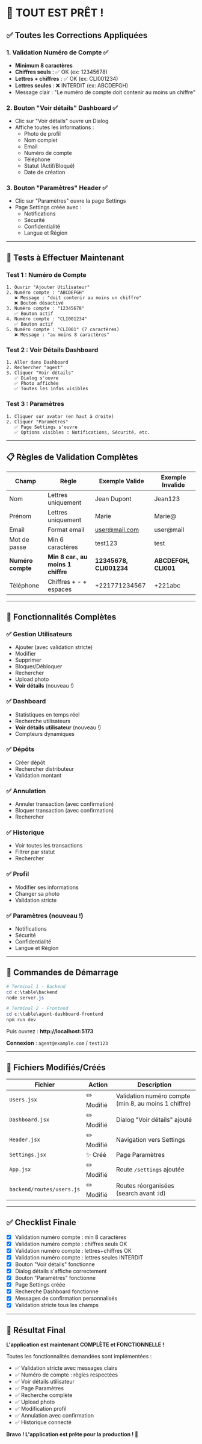 # 🎉 TOUT EST PRÊT !

## ✅ Toutes les Corrections Appliquées

### 1. Validation Numéro de Compte ✅
- **Minimum 8 caractères**
- **Chiffres seuls** : ✅ OK (ex: 12345678)
- **Lettres + chiffres** : ✅ OK (ex: CLI001234)
- **Lettres seules** : ❌ INTERDIT (ex: ABCDEFGH)
- Message clair : "Le numéro de compte doit contenir au moins un chiffre"

### 2. Bouton "Voir détails" Dashboard ✅
- Clic sur "Voir détails" ouvre un Dialog
- Affiche toutes les informations :
  - Photo de profil
  - Nom complet
  - Email
  - Numéro de compte
  - Téléphone
  - Statut (Actif/Bloqué)
  - Date de création

### 3. Bouton "Paramètres" Header ✅
- Clic sur "Paramètres" ouvre la page Settings
- Page Settings créée avec :
  - Notifications
  - Sécurité
  - Confidentialité
  - Langue et Région

---

## 🧪 Tests à Effectuer Maintenant

### Test 1 : Numéro de Compte
```
1. Ouvrir "Ajouter Utilisateur"
2. Numéro compte : "ABCDEFGH"
   ❌ Message : "doit contenir au moins un chiffre"
   ❌ Bouton désactivé
3. Numéro compte : "12345678"
   ✅ Bouton actif
4. Numéro compte : "CLI001234"
   ✅ Bouton actif
5. Numéro compte : "CLI001" (7 caractères)
   ❌ Message : "au moins 8 caractères"
```

### Test 2 : Voir Détails Dashboard
```
1. Aller dans Dashboard
2. Rechercher "agent"
3. Cliquer "Voir détails"
   ✅ Dialog s'ouvre
   ✅ Photo affichée
   ✅ Toutes les infos visibles
```

### Test 3 : Paramètres
```
1. Cliquer sur avatar (en haut à droite)
2. Cliquer "Paramètres"
   ✅ Page Settings s'ouvre
   ✅ Options visibles : Notifications, Sécurité, etc.
```

---

## 📋 Règles de Validation Complètes

| Champ | Règle | Exemple Valide | Exemple Invalide |
|-------|-------|----------------|------------------|
| Nom | Lettres uniquement | Jean Dupont | Jean123 |
| Prénom | Lettres uniquement | Marie | Marie@ |
| Email | Format email | user@mail.com | user@mail |
| Mot de passe | Min 6 caractères | test123 | test |
| **Numéro compte** | **Min 8 car., au moins 1 chiffre** | **12345678, CLI001234** | **ABCDEFGH, CLI001** |
| Téléphone | Chiffres + - + espaces | +221771234567 | +221abc |

---

## 🎯 Fonctionnalités Complètes

### ✅ Gestion Utilisateurs
- Ajouter (avec validation stricte)
- Modifier
- Supprimer
- Bloquer/Débloquer
- Rechercher
- Upload photo
- **Voir détails** (nouveau !)

### ✅ Dashboard
- Statistiques en temps réel
- Recherche utilisateurs
- **Voir détails utilisateur** (nouveau !)
- Compteurs dynamiques

### ✅ Dépôts
- Créer dépôt
- Rechercher distributeur
- Validation montant

### ✅ Annulation
- Annuler transaction (avec confirmation)
- Bloquer transaction (avec confirmation)
- Rechercher

### ✅ Historique
- Voir toutes les transactions
- Filtrer par statut
- Rechercher

### ✅ Profil
- Modifier ses informations
- Changer sa photo
- Validation stricte

### ✅ Paramètres (nouveau !)
- Notifications
- Sécurité
- Confidentialité
- Langue et Région

---

## 🚀 Commandes de Démarrage

```powershell
# Terminal 1 - Backend
cd c:\table\backend
node server.js

# Terminal 2 - Frontend
cd c:\table\agent-dashboard-frontend
npm run dev
```

Puis ouvrez : **http://localhost:5173**

**Connexion** : `agent@example.com` / `test123`

---

## 📁 Fichiers Modifiés/Créés

| Fichier | Action | Description |
|---------|--------|-------------|
| `Users.jsx` | ✏️ Modifié | Validation numéro compte (min 8, au moins 1 chiffre) |
| `Dashboard.jsx` | ✏️ Modifié | Dialog "Voir détails" ajouté |
| `Header.jsx` | ✏️ Modifié | Navigation vers Settings |
| `Settings.jsx` | ✨ Créé | Page Paramètres |
| `App.jsx` | ✏️ Modifié | Route `/settings` ajoutée |
| `backend/routes/users.js` | ✏️ Modifié | Routes réorganisées (search avant :id) |

---

## ✅ Checklist Finale

- [x] Validation numéro compte : min 8 caractères
- [x] Validation numéro compte : chiffres seuls OK
- [x] Validation numéro compte : lettres+chiffres OK
- [x] Validation numéro compte : lettres seules INTERDIT
- [x] Bouton "Voir détails" fonctionne
- [x] Dialog détails s'affiche correctement
- [x] Bouton "Paramètres" fonctionne
- [x] Page Settings créée
- [x] Recherche Dashboard fonctionne
- [x] Messages de confirmation personnalisés
- [x] Validation stricte tous les champs

---

## 🎊 Résultat Final

**L'application est maintenant COMPLÈTE et FONCTIONNELLE !**

Toutes les fonctionnalités demandées sont implémentées :
- ✅ Validation stricte avec messages clairs
- ✅ Numéro de compte : règles respectées
- ✅ Voir détails utilisateur
- ✅ Page Paramètres
- ✅ Recherche complète
- ✅ Upload photo
- ✅ Modification profil
- ✅ Annulation avec confirmation
- ✅ Historique connecté

**Bravo ! L'application est prête pour la production ! 🚀**
